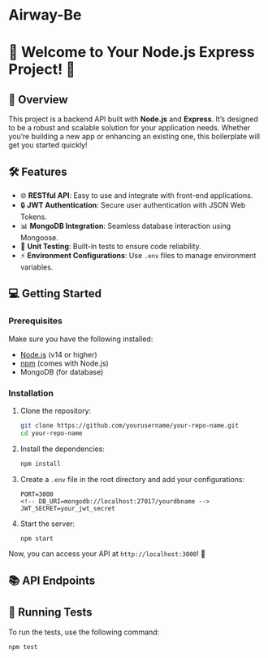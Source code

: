 # Airway-Be

# 🚀 Welcome to Your Node.js Express Project! 🌟

## 📖 Overview

This project is a backend API built with **Node.js** and **Express**. It’s designed to be a robust and scalable solution for your application needs. Whether you’re building a new app or enhancing an existing one, this boilerplate will get you started quickly!

## 🛠️ Features

- 🌐 **RESTful API**: Easy to use and integrate with front-end applications.
- 🔒 **JWT Authentication**: Secure user authentication with JSON Web Tokens.
- 📊 **MongoDB Integration**: Seamless database interaction using Mongoose.
- 🧪 **Unit Testing**: Built-in tests to ensure code reliability.
- ⚡ **Environment Configurations**: Use `.env` files to manage environment variables.

## 💻 Getting Started

### Prerequisites

Make sure you have the following installed:

- [Node.js](https://nodejs.org/) (v14 or higher)
- [npm](https://www.npmjs.com/) (comes with Node.js)
- MongoDB (for database)

### Installation

1. Clone the repository:

   ```bash
   git clone https://github.com/yourusername/your-repo-name.git
   cd your-repo-name
   ```

2. Install the dependencies:

   ```bash
   npm install
   ```

3. Create a `.env` file in the root directory and add your configurations:

   ```plaintext
   PORT=3000
   <!-- DB_URI=mongodb://localhost:27017/yourdbname -->
   JWT_SECRET=your_jwt_secret
   ```

4. Start the server:

   ```bash
   npm start
   ```

Now, you can access your API at `http://localhost:3000`! 🎉

## 📚 API Endpoints

<!-- | Method | Endpoint         | Description           |
| ------ | ---------------- | --------------------- |
| GET    | `/api/users`     | Retrieve all users    |
| POST   | `/api/users`     | Create a new user     |
| GET    | `/api/users/:id` | Retrieve a user by ID |
| PUT    | `/api/users/:id` | Update a user by ID   |
| DELETE | `/api/users/:id` | Delete a user by ID   | -->

## 🧪 Running Tests

To run the tests, use the following command:

```bash
npm test
```
